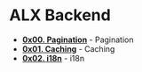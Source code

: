 # ALX Backend

- **[0x00. Pagination](./0x00-pagination/)** - Pagination
- **[0x01. Caching](./0x01-caching/)** - Caching
- **[0x02. i18n](./0x02-i18n/)** - i18n